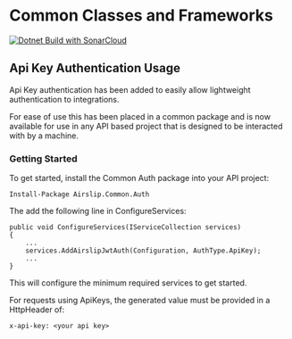 # Common Classes and Frameworks

[![Dotnet Build with SonarCloud](https://github.com/airslip-ltd/common/actions/workflows/dotnet-build-sonarcloud.yml/badge.svg)](https://github.com/airslip-ltd/common/actions/workflows/dotnet-build-sonarcloud.yml)

## Api Key Authentication Usage

Api Key authentication has been added to easily allow lightweight authentication to integrations.

For ease of use this has been placed in a common package and is now available for use in any API based project that is designed to be interacted with by a machine.

### Getting Started

To get started, install the Common Auth package into your API project:

    Install-Package Airslip.Common.Auth

The add the following line in ConfigureServices:

    public void ConfigureServices(IServiceCollection services)
    {
        ...
        services.AddAirslipJwtAuth(Configuration, AuthType.ApiKey);
        ...
    }

This will configure the minimum required services to get started.

For requests using ApiKeys, the generated value must be provided in a HttpHeader of:

    x-api-key: <your api key>